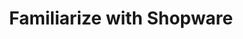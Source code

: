 ---
title: "Familiarize with Shopware"
slug: "familiarize-with-shopware"
description: "This learning path is fundational reasource for every individual who wants to groom themselves on Shopware from scratch."
icon: "/public/icon/foo.svg?" 
visibility: "public"
badge: {}
---